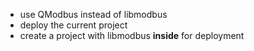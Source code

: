 - use QModbus instead of libmodbus
- deploy the current project
- create a project with libmodbus **inside** for deployment
